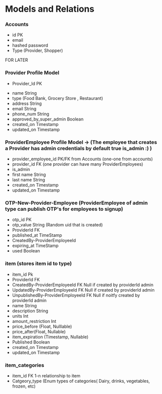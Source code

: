 # Models and Relations

### Accounts
- id PK
- email
- hashed password
- Type (Provider, Shopper)

<!-- ### Parent Brand One to Many relation with Provider Profile model
- brand_id
- brand_name String
- approved_super_admin Boolean

### DistrictBrand One to Many relation with Provider Profile model
- district_id PK
- brand_id FK
- approved_super_admin Boolean --> FOR LATER

### Provider Profile Model
- Provider_Id PK
<!-- - brand_id FK
- district_id FK -->
- name String
- type (Food Bank, Grocery Store , Restaurant)
- address String
- email String
- phone_num String
- approved_by_super_admin Boolean
- created_on Timestamp
- updated_on Timestamp

### ProviderEmployee Profile Model -> (The employee that creates a Provider has admin credentials by default true is_admin :) )
- provider_employee_id PK/FK from Accounts (one-one from accounts) 
- provider_id FK (one provider can have many ProviderEmployees)
- is_admin
- first name String
- last name String
- created_on Timestamp
- updated_on Timestamp

### OTP-New-Provider-Employee (ProviderEmployee of admin type can publish OTP's for employees to signup)
- otp_id PK
- otp_value String (Random uid that is created)
- ProviderId FK
- published_at TimeStamp
- CreatedBy-ProviderEmployeeId
- expiring_at TimeStamp
- used Boolean

### item (stores item id to type)
- item_id Pk
- ProviderId FK
- CreatedBy-ProviderEmployeeId FK Null if created by providerId admin
- UpdatedBy-ProviderEmployeeId FK Null if created by providerId admin
- UnpublishedBy-ProviderEmployeeId FK Null if noitfy created by providerId admin
- name String
- description String
- units Int
- amount_restriction Int
- price_before (Float, Nulllable)
- price_after(Float, Nullable)
- item_expiration (Timestamp, Nullable)
- Published Boolean
- created_on Timestamp
- updated_on Timestamp

### item_categories
- item_id FK  1-n relationship to item
- Catgeory_type (Enum types of categories( Dairy, drinks, vegetables, frozen, etc)

